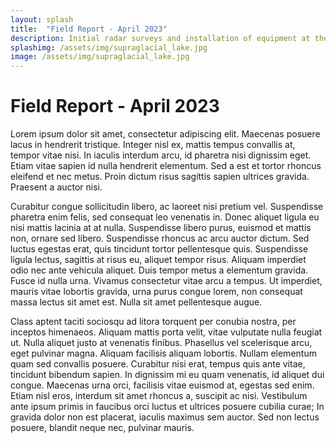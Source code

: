 ```yaml
---
layout: splash
title:  "Field Report - April 2023"
description: Initial radar surveys and installation of equipment at the SLIDE site.
splashimg: /assets/img/supraglacial_lake.jpg
image: /assets/img/supraglacial_lake.jpg
---
```


# Field Report - April 2023
  
Lorem ipsum dolor sit amet, consectetur adipiscing elit. Maecenas posuere lacus in hendrerit tristique. Integer nisl ex, mattis tempus convallis at, tempor vitae nisi. In iaculis interdum arcu, id pharetra nisi dignissim eget. Etiam vitae sapien id nulla hendrerit elementum. Sed a est et tortor rhoncus eleifend et nec metus. Proin dictum risus sagittis sapien ultrices gravida. Praesent a auctor nisi.

Curabitur congue sollicitudin libero, ac laoreet nisi pretium vel. Suspendisse pharetra enim felis, sed consequat leo venenatis in. Donec aliquet ligula eu nisi mattis lacinia at at nulla. Suspendisse libero purus, euismod et mattis non, ornare sed libero. Suspendisse rhoncus ac arcu auctor dictum. Sed luctus egestas erat, quis tincidunt tortor pellentesque quis. Suspendisse ligula lectus, sagittis at risus eu, aliquet tempor risus. Aliquam imperdiet odio nec ante vehicula aliquet. Duis tempor metus a elementum gravida. Fusce id nulla urna. Vivamus consectetur vitae arcu a tempus. Ut imperdiet, mauris vitae lobortis gravida, urna purus congue lorem, non consequat massa lectus sit amet est. Nulla sit amet pellentesque augue.

Class aptent taciti sociosqu ad litora torquent per conubia nostra, per inceptos himenaeos. Aliquam mattis porta velit, vitae vulputate nulla feugiat ut. Nulla aliquet justo at venenatis finibus. Phasellus vel scelerisque arcu, eget pulvinar magna. Aliquam facilisis aliquam lobortis. Nullam elementum quam sed convallis posuere. Curabitur nisi erat, tempus quis ante vitae, tincidunt bibendum sapien. In dignissim mi eu quam venenatis, id aliquet dui congue. Maecenas urna orci, facilisis vitae euismod at, egestas sed enim. Etiam nisl eros, interdum sit amet rhoncus a, suscipit ac nisi. Vestibulum ante ipsum primis in faucibus orci luctus et ultrices posuere cubilia curae; In gravida dolor non est placerat, iaculis maximus sem auctor. Sed non lectus posuere, blandit neque nec, pulvinar mauris.
